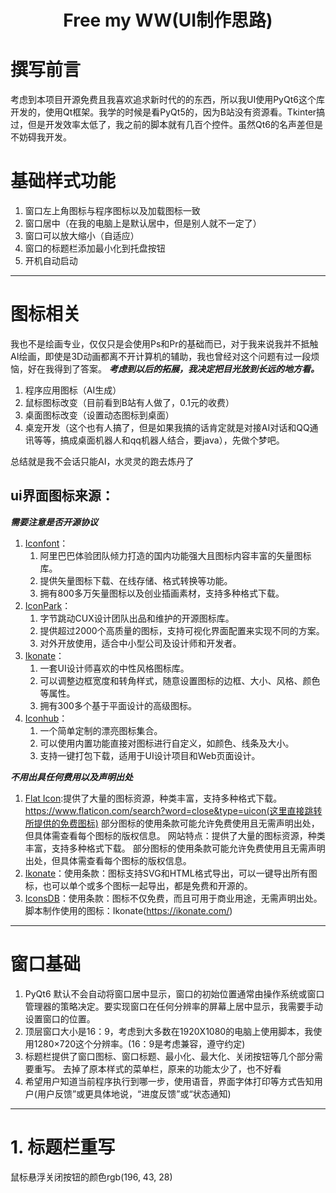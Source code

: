 # <center> Free my WW(UI制作思路) </center>
# 撰写前言
考虑到本项目开源免费且我喜欢追求新时代的的东西，所以我UI使用PyQt6这个库开发的，使用Qt框架。我学的时候是看PyQt5的，因为B站没有资源看。Tkinter搞过，但是开发效率太低了，我之前的脚本就有几百个控件。虽然Qt6的名声差但是不妨碍我开发。
# 基础样式功能
1. 窗口左上角图标与程序图标以及加载图标一致
2. 窗口居中（在我的电脑上是默认居中，但是别人就不一定了）
3. 窗口可以放大缩小（自适应）
4. 窗口的标题栏添加最小化到托盘按钮
5. 开机自动启动
***
# 图标相关
我也不是绘画专业，仅仅只是会使用Ps和Pr的基础而已，对于我来说我并不抵触AI绘画，即使是3D动画都离不开计算机的辅助，我也曾经对这个问题有过一段烦恼，好在我得到了答案。
***考虑到以后的拓展，我决定把目光放到长远的地方看。***
1. 程序应用图标（AI生成）
2. 鼠标图标改变（目前看到B站有人做了，0.1元的收费）
3. 桌面图标改变（设置动态图标到桌面）
4. 桌宠开发（这个也有人搞了，但是如果我搞的话肯定就是对接AI对话和QQ通讯等等，搞成桌面机器人和qq机器人结合，要java），先做个梦吧。
   
总结就是我不会话只能AI，水灵灵的跑去炼丹了

## ui界面图标来源：
***需要注意是否开源协议***
1. [Iconfont](https://www.iconfont.cn/)：
   1. 阿里巴巴体验团队倾力打造的国内功能强大且图标内容丰富的矢量图标库。
   2. 提供矢量图标下载、在线存储、格式转换等功能。
   3. 拥有800多万矢量图标以及创业插画素材，支持多种格式下载。
2. [IconPark](https://iconpark.oceanengine.com/)：
   1. 字节跳动CUX设计团队出品和维护的开源图标库。
   2. 提供超过2000个高质量的图标，支持可视化界面配置来实现不同的方案。
   3. 对外开放使用，适合中小型公司及设计师和开发者。
3. [Ikonate](https://ikonate.com/)：
   1. 一套UI设计师喜欢的中性风格图标库。
   2. 可以调整边框宽度和转角样式，随意设置图标的边框、大小、风格、颜色等属性。
   3. 拥有300多个基于平面设计的高级图标。
4. [Iconhub](https://iconhub.io/)：
   1. 一个简单定制的漂亮图标集合。
   2. 可以使用内置功能直接对图标进行自定义，如颜色、线条及大小。
   3. 支持一键打包下载，适用于UI设计项目和Web页面设计。
   
***不用出具任何费用以及声明出处***
1. [Flat Icon](https://www.flaticon.com/):提供了大量的图标资源，种类丰富，支持多种格式下载。
https://www.flaticon.com/search?word=close&type=uicon(这里直接跳转所提供的免费图标)
部分图标的使用条款可能允许免费使用且无需声明出处，但具体需查看每个图标的版权信息。
网站特点：提供了大量的图标资源，种类丰富，支持多种格式下载。
部分图标的使用条款可能允许免费使用且无需声明出处，但具体需查看每个图标的版权信息。
2. [Ikonate](https://ikonate.com/)：使用条款：图标支持SVG和HTML格式导出，可以一键导出所有图标，也可以单个或多个图标一起导出，都是免费和开源的。
3. [IconsDB](https://www.iconsdb.com/)：使用条款：图标不仅免费，而且可用于商业用途，无需声明出处。
脚本制作使用的图标：Ikonate(https://ikonate.com/)


***
# 窗口基础
1. PyQt6 默认不会自动将窗口居中显示，窗口的初始位置通常由操作系统或窗口管理器的策略决定。要实现窗口在任何分辨率的屏幕上居中显示，我需要手动设置窗口的位置。
2. 顶层窗口大小是16：9，考虑到大多数在1920X1080的电脑上使用脚本，我使用1280×720这个分辨率。(16：9是考虑兼容，遵守约定)
3. 标题栏提供了窗口图标、窗口标题、最小化、最大化、关闭按钮等几个部分需要重写。 去掉了原本样式的菜单栏，原来的功能太少了，也不好看
4. 希望用户知道当前程序执行到哪一步，使用语音，界面字体打印等方式告知用户(用户反馈”或更具体地说，“进度反馈”或“状态通知)
***
# 1. 标题栏重写
鼠标悬浮关闭按钮的颜色rgb(196, 43, 28)














